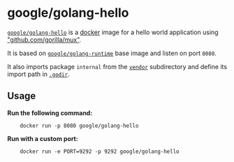 # google/golang-hello

[`google/golang-hello`](https://index.docker.io/u/google/golang-hello) is a [docker](https://docker.io) image for a hello world application using ["github.com/gorilla/mux"](http://www.gorillatoolkit.org/pkg/mux).

It is based on [`google/golang-runtime`](https://index.docker.io/u/google/golang-runtime) base image and listen on port `8080`.

It also imports package `internal` from the [`vendor`](vendor) subdirectory and define its import path in [`.godir`](.godir).

## Usage

**Run the following command:**

        docker run -p 8080 google/golang-hello
        
**Run with a custom port:**

        docker run -e PORT=9292 -p 9292 google/golang-hello
